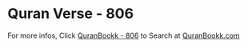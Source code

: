 # Quran Verse - 806 

For more infos, Click [QuranBookk - 806](https://www.quranbookk.com/quran/search?q=806) to Search at [QuranBookk.com](http://quranbookk.com/)